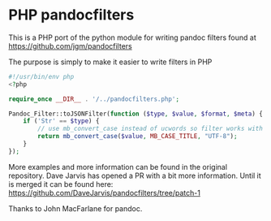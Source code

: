 # PHP pandocfilters

This is a PHP port of the python module for writing pandoc filters found at
https://github.com/jgm/pandocfilters

The purpose is simply to make it easier to write filters in PHP

```php
#!/usr/bin/env php
<?php

require_once __DIR__ . '/../pandocfilters.php';

Pandoc_Filter::toJSONFilter(function ($type, $value, $format, $meta) {
    if ('Str' == $type) {
        // use mb_convert_case instead of ucwords so filter works with unicode
        return mb_convert_case($value, MB_CASE_TITLE, "UTF-8");
    }
});

```

More examples and more information can be found in the original repository.
Dave Jarvis has opened a PR with a bit more information. Until it is merged it can be found here:  
https://github.com/DaveJarvis/pandocfilters/tree/patch-1

Thanks to John MacFarlane for pandoc.
